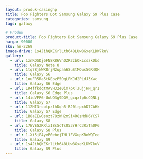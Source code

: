 ```yaml
---
layout: produk-casinghp
title: Foo Fighters Dot Samsung Galaxy S9 Plus Case
categories: samsung
tags: galaxy

# Produk
product-title: Foo Fighters Dot Samsung Galaxy S9 Plus Case
harga: 90000
sku: hn-2269
image-drive: 1s4JihQKEKrlLth648LUw8GxeKLDW7kuV
gallery:
  - url: 1znROSDj6FN8R86VhOZR2zbOkLcszkDbd
    title: Galaxy Note 8
  - url: 1tq78jkWX8rjN2upah6SuStMQus5GR4QH
    title: Galaxy S6
  - url: 1ouFR5Ra5tKEozP5OgLPKJd2PLdJ3Xwc_
    title: Galaxy S6 Edge
  - url: 1R4ffkdqtMAVH32e0im7pXTJujjHN_qrI
    title: Galaxy S6 Edge Plus
  - url: 14idVFP6-UoUO3g9DGV_gcqxfp6cCQNLj
    title: Galaxy S7
  - url: 112HI3rcotpzlhDqh5-BJ0lrpxhD7CAHk
    title: Galaxy S7 Edge
  - url: 1B8aEEw0sozt78zWH2mSi4R8zMdH6YCS7
    title: Galaxy S8
  - url: 17EVEGZRRlxI8sScTs053rHrC3RxTa0PG
    title: Galaxy S8 Plus
  - url: 1-Xi5jF4yvP0ebejTHL1FVXupKRoWQTee
    title: Galaxy S9
  - url: 1s4JihQKEKrlLth648LUw8GxeKLDW7kuV
    title: Galaxy S9 Plus
---
```

